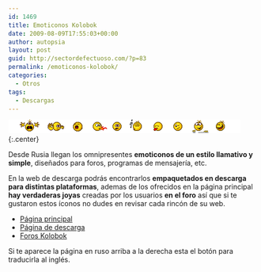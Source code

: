 ```yaml
---
id: 1469
title: Emoticonos Kolobok
date: 2009-08-09T17:55:03+00:00
author: autopsia
layout: post
guid: http://sectordefectuoso.com/?p=83
permalink: /emoticonos-kolobok/
categories:
  - Otros
tags:
  - Descargas
---
```

![Emoticonos Kolobok](/assets/images/2009/08/kolobok.gif){:.center}

Desde Rusia llegan los omnipresentes **emoticonos de un estilo llamativo y simple**, diseñados para foros, programas de mensajería, etc.

En la web de descarga podrás encontrarlos **empaquetados en descarga para distintas plataformas**, ademas de los ofrecidos en la página principal **hay verdaderas joyas** creadas por los usuarios **en el foro** así que si te gustaron estos íconos no dudes en revisar cada rincón de su web.

  * [Página principal](http://www.kolobok.us/)
  * [Página de descarga](http://www.kolobok.us/download.php)
  * [Foros Kolobok](http://www.forums.kolobok.us/)

Si te aparece la página en ruso arriba a la derecha esta el botón para traducirla al inglés.
